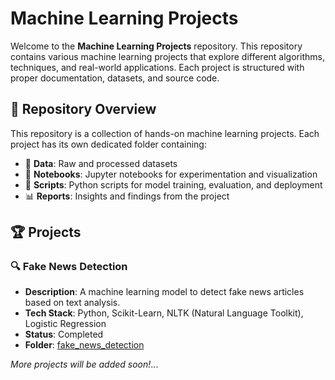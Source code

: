 # Machine Learning Projects

Welcome to the **Machine Learning Projects** repository. This repository contains various machine learning projects that explore different algorithms, techniques, and real-world applications. Each project is structured with proper documentation, datasets, and source code.

## 📌 Repository Overview
This repository is a collection of hands-on machine learning projects. Each project has its own dedicated folder containing:
- 📂 **Data**: Raw and processed datasets
- 📜 **Notebooks**: Jupyter notebooks for experimentation and visualization
- 📝 **Scripts**: Python scripts for model training, evaluation, and deployment
- 📊 **Reports**: Insights and findings from the project

## 🏆 Projects
### 🔍 Fake News Detection
- **Description**: A machine learning model to detect fake news articles based on text analysis.
- **Tech Stack**: Python, Scikit-Learn, NLTK (Natural Language Toolkit), Logistic Regression
- **Status**: Completed
- **Folder**: [fake_news_detection](./fake_news_detection)

_More projects will be added soon!_...
